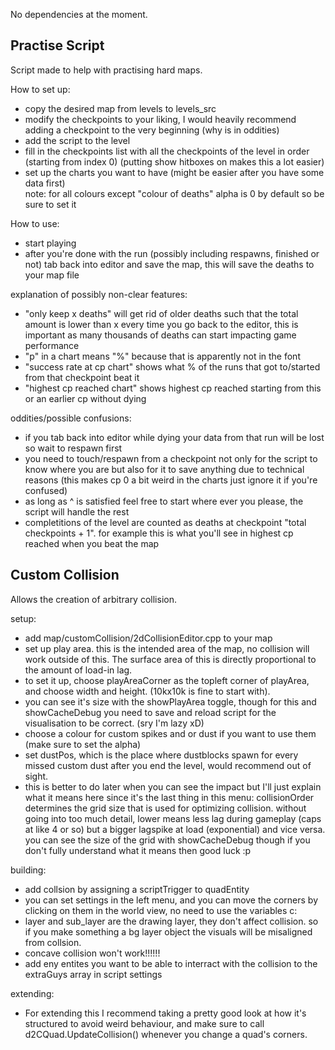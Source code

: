 No dependencies at the moment.

## Practise Script
Script made to help with practising hard maps.

How to set up:
* copy the desired map from levels to levels_src
* modify the checkpoints to your liking, I would heavily recommend adding a checkpoint to the very beginning (why is in oddities)
* add the script to the level
* fill in the checkpoints list with all the checkpoints of the level in order (starting from index 0) (putting show hitboxes on makes this a lot easier)
* set up the charts you want to have (might be easier after you have some data first) <br/>
note: for all colours except "colour of deaths" alpha is 0 by default so be sure to set it

How to use:
* start playing
* after you're done with the run (possibly including respawns, finished or not) tab back into editor and save the map, this will save the deaths to your map file

explanation of possibly non-clear features:
* "only keep x deaths" will get rid of older deaths such that the total amount is lower than x every time you go back to the editor, this is important as many thousands of deaths can start impacting game performance
* "p" in a chart means "%" because that is apparently not in the font
* "success rate at cp chart" shows what % of the runs that got to/started from that checkpoint beat it
* "highest cp reached chart" shows highest cp reached starting from this or an earlier cp without dying

oddities/possible confusions:
* if you tab back into editor while dying your data from that run will be lost so wait to respawn first
* you need to touch/respawn from a checkpoint not only for the script to know where you are but also for it to save anything due to technical reasons (this makes cp 0 a bit weird in the charts just ignore it if you're confused)
* as long as ^ is satisfied feel free to start where ever you please, the script will handle the rest
* completitions of the level are counted as deaths at checkpoint "total checkpoints + 1". for example this is what you'll see in highest cp reached when you beat the map

## Custom Collision

Allows the creation of arbitrary collision.

setup:
* add map/customCollision/2dCollisionEditor.cpp to your map
* set up play area. this is the intended area of the map, no collision will work outside of this. The surface area of this is directly proportional to the amount of load-in lag.
* to set it up, choose playAreaCorner as the topleft corner of playArea, and choose width and height. (10kx10k is fine to start with).
* you can see it's size with the showPlayArea toggle, though for this and showCacheDebug you need to save and reload script for the visualisation to be correct. (sry I'm lazy xD)
* choose a colour for custom spikes and or dust if you want to use them (make sure to set the alpha)
* set dustPos, which is the place where dustblocks spawn for every missed custom dust after you end the level, would recommend out of sight.
* this is better to do later when you can see the impact but I'll just explain what it means here since it's the last thing in this menu:
collisionOrder determines the grid size that is used for optimizing collision. without going into too much detail, lower means less lag during gameplay (caps at like 4 or so) but a bigger lagspike at load (exponential) and vice versa.
you can see the size of the grid with showCacheDebug though if you don't fully understand what it means then good luck :p

building:
* add collsion by assigning a scriptTrigger to quadEntity
* you can set settings in the left menu, and you can move the corners by clicking on them in the world view, no need to use the variables c:
* layer and sub_layer are the drawing layer, they don't affect collision. so if you make something a bg layer object the visuals will be misaligned from collsion.
* concave collision won't work!!!!!!
* add eny entites you want to be able to interract with the collision to the extraGuys array in script settings

extending:
* For extending this I recommend taking a pretty good look at how it's structured to avoid weird behaviour, and make sure to call d2CQuad.UpdateCollision() whenever you change a quad's corners.

